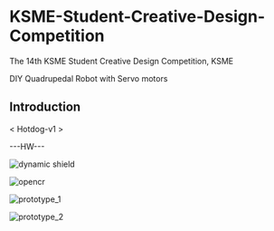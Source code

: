 # KSME-Student-Creative-Design-Competition
The 14th KSME Student Creative Design Competition, KSME

DIY Quadrupedal Robot with Servo motors

## Introduction

< Hotdog-v1 >

---HW---

![dynamic shield](https://github.com/user-attachments/assets/e99e608f-1143-41c3-94cf-0fd8abb858c7)


![opencr](https://github.com/user-attachments/assets/15667d78-0fae-40b0-bd7a-b6184fddd7f6)

![prototype_1](https://github.com/user-attachments/assets/cc40eaf7-8151-4618-b395-da0a6775f186)

![prototype_2](https://github.com/user-attachments/assets/9f5d06aa-83ef-4a13-a868-4ff362129923)

